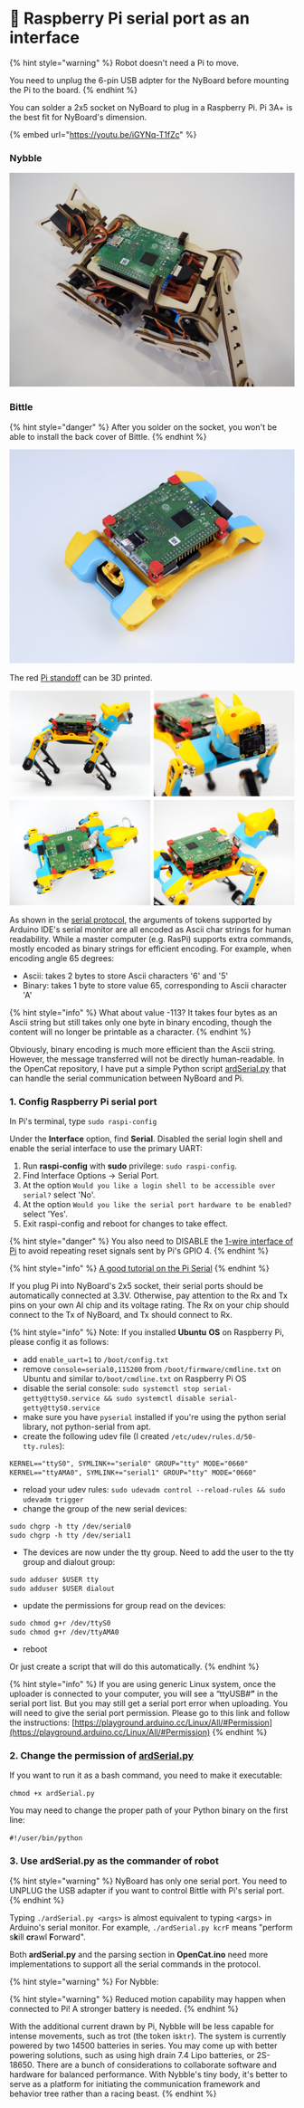 # 🍓 Raspberry Pi serial port as an interface

{% hint style="warning" %}
Robot doesn't need a Pi to move.&#x20;

You need to unplug the 6-pin USB adpter for the NyBoard before mounting the Pi to the board.&#x20;
{% endhint %}

You can solder a 2x5 socket on NyBoard to plug in a Raspberry Pi. Pi 3A+ is the best fit for NyBoard's dimension.&#x20;

{% embed url="https://youtu.be/iGYNq-T1fZc" %}

### Nybble

![](<../../.gitbook/assets/_B2L8832 Large.jpeg>)

### Bittle

{% hint style="danger" %}
After you solder on the socket, you won't be able to install the back cover of Bittle.&#x20;
{% endhint %}

![](../../.gitbook/assets/Pi01.jpg)

The red [Pi standoff](https://github.com/PetoiCamp/NonCodeFiles/blob/master/stl/Bittle_standoffPi.stl) can be 3D printed.&#x20;

![](<../../.gitbook/assets/Pi3a (1).jpg>)

As shown in the [serial protocol](https://docs.petoi.com/arduino-ide/serial-commands), the arguments of tokens supported by Arduino IDE's serial monitor are all encoded as Ascii char strings for human readability. While a master computer (e.g. RasPi) supports extra commands, mostly encoded as binary strings for efficient encoding. For example, when encoding angle 65 degrees:

* Ascii: takes 2 bytes to store Ascii characters '6' and '5'
* Binary: takes 1 byte to store value 65, corresponding to Ascii character 'A'

{% hint style="info" %}
What about value -113? It takes four bytes as an Ascii string but still takes only one byte in binary encoding, though the content will no longer be printable as a character.&#x20;
{% endhint %}

Obviously, binary encoding is much more efficient than the Ascii string. However, the message transferred will not be directly human-readable. In the OpenCat repository, I have put a simple Python script [ardSerial.py](https://github.com/PetoiCamp/OpenCat/blob/main/serialMaster/ardSerial.py) that can handle the serial communication between NyBoard and Pi.

### 1. Config Raspberry Pi serial port

In Pi's terminal, type `sudo raspi-config`

Under the **Interface** option, find **Serial**. Disabled the serial login shell and enable the serial interface to use the primary UART:

1. Run **raspi-config** with **sudo** privilege: `sudo raspi-config`.
2. Find Interface Options -> Serial Port.
3. At the option `Would you like a login shell to be accessible over serial?` select 'No'.
4. At the option `Would you like the serial port hardware to be enabled?` select 'Yes'.
5. Exit raspi-config and reboot for changes to take effect.

{% hint style="danger" %}
You also need to DISABLE the [1-wire interface of Pi](https://www.raspberrypi-spy.co.uk/2018/02/enable-1-wire-interface-raspberry-pi/) to avoid repeating reset signals sent by Pi's GPIO 4.&#x20;
{% endhint %}

{% hint style="info" %}
[A good tutorial on the Pi Serial](https://www.raspberrypi.org/documentation/configuration/uart.md)
{% endhint %}

If you plug Pi into NyBoard's 2x5 socket, their serial ports should be automatically connected at 3.3V. Otherwise, pay attention to the Rx and Tx pins on your own AI chip and its voltage rating. The Rx on your chip should connect to the Tx of NyBoard, and Tx should connect to Rx.

{% hint style="info" %}
Note: If you installed **Ubuntu** **OS** on Raspberry Pi, please config it as follows:

* add `enable_uart=1` to `/boot/config.txt`
* remove `console=serial0,115200` from `/boot/firmware/cmdline.txt` on Ubuntu and similar to`/boot/cmdline.txt` on Raspberry Pi OS
* disable the serial console: `sudo systemctl stop serial-getty@ttyS0.service && sudo systemctl disable serial-getty@ttyS0.service`
* make sure you have `pyserial` installed if you're using the python serial library, not python-serial from apt.
* create the following udev file (I created `/etc/udev/rules.d/50-tty.rules`):

```
KERNEL=="ttyS0", SYMLINK+="serial0" GROUP="tty" MODE="0660"
KERNEL=="ttyAMA0", SYMLINK+="serial1" GROUP="tty" MODE="0660"
```

* reload your udev rules: `sudo udevadm control --reload-rules && sudo udevadm trigger`
* change the group of the new serial devices:

```
sudo chgrp -h tty /dev/serial0
sudo chgrp -h tty /dev/serial1
```

* The devices are now under the tty group. Need to add the user to the tty group and dialout group:

```
sudo adduser $USER tty
sudo adduser $USER dialout
```

* update the permissions for group read on the devices:

```
sudo chmod g+r /dev/ttyS0
sudo chmod g+r /dev/ttyAMA0
```

* reboot

Or just create a script that will do this automatically.
{% endhint %}

{% hint style="info" %}
If you are using generic Linux system, once the uploader is connected to your computer, you will see a “ttyUSB#**”** in the serial port list. But you may still get a serial port error when uploading. You will need to give the serial port permission. Please go to this link and follow the instructions: [https://playground.arduino.cc/Linux/All/#Permission](https://playground.arduino.cc/Linux/All/#Permission)
{% endhint %}

### 2. Change the permission of [ardSerial.py](https://github.com/PetoiCamp/OpenCat/blob/main/serialMaster/ardSerial.py)

If you want to run it as a bash command, you need to make it executable:

`chmod +x ardSerial.py`

You may need to change the proper path of your Python binary on the first line:

`#!/user/bin/python`

### 3. Use **ardSerial.py** as the commander of robot

{% hint style="warning" %}
NyBoard has only one serial port. You need to UNPLUG the USB adapter if you want to control Bittle with Pi's serial port.
{% endhint %}

Typing `./ardSerial.py <args>` is almost equivalent to typing \<args> in Arduino's serial monitor. For example, `./ardSerial.py kcrF` means "perform s**k**ill **cr**awl **F**orward".

Both **ardSerial.py** and the parsing section in **OpenCat.ino** need more implementations to support all the serial commands in the protocol.

{% hint style="warning" %}
For Nybble:

{% hint style="warning" %}
Reduced motion capability may happen when connected to Pi! A stronger battery is needed.
{% endhint %}

With the additional current drawn by Pi, Nybble will be less capable for intense movements, such as trot (the token is`ktr`). The system is currently powered by two 14500 batteries in series. You may come up with better powering solutions, such as using high drain 7.4 Lipo batteries, or 2S-18650. There are a bunch of considerations to collaborate software and hardware for balanced performance. With Nybble's tiny body, it's better to serve as a platform for initiating the communication framework and behavior tree rather than a racing beast.
{% endhint %}
